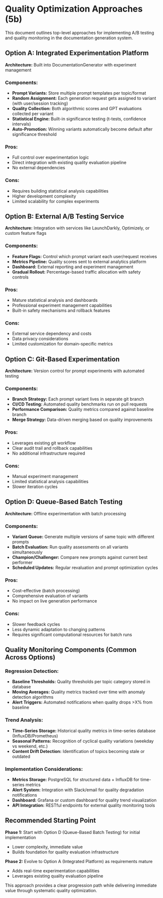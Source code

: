 # Quality Optimization Approaches (5b)

This document outlines top-level approaches for implementing A/B testing and quality monitoring in the documentation generation system.

## Option A: Integrated Experimentation Platform
**Architecture:** Built into DocumentationGenerator with experiment management

### Components:
- **Prompt Variants:** Store multiple prompt templates per topic/format
- **Random Assignment:** Each generation request gets assigned to variant (with user/session tracking)
- **Quality Collection:** Both algorithmic scores and GPT evaluations collected per variant
- **Statistical Engine:** Built-in significance testing (t-tests, confidence intervals)
- **Auto-Promotion:** Winning variants automatically become default after significance threshold

### Pros:
- Full control over experimentation logic
- Direct integration with existing quality evaluation pipeline
- No external dependencies

### Cons:
- Requires building statistical analysis capabilities
- Higher development complexity
- Limited scalability for complex experiments

## Option B: External A/B Testing Service
**Architecture:** Integration with services like LaunchDarkly, Optimizely, or custom feature flags

### Components:
- **Feature Flags:** Control which prompt variant each user/request receives
- **Metrics Pipeline:** Quality scores sent to external analytics platform
- **Dashboard:** External reporting and experiment management
- **Gradual Rollout:** Percentage-based traffic allocation with safety controls

### Pros:
- Mature statistical analysis and dashboards
- Professional experiment management capabilities
- Built-in safety mechanisms and rollback features

### Cons:
- External service dependency and costs
- Data privacy considerations
- Limited customization for domain-specific metrics

## Option C: Git-Based Experimentation
**Architecture:** Version control for prompt experiments with automated testing

### Components:
- **Branch Strategy:** Each prompt variant lives in separate git branch
- **CI/CD Testing:** Automated quality benchmarks run on pull requests
- **Performance Comparison:** Quality metrics compared against baseline branch
- **Merge Strategy:** Data-driven merging based on quality improvements

### Pros:
- Leverages existing git workflow
- Clear audit trail and rollback capabilities
- No additional infrastructure required

### Cons:
- Manual experiment management
- Limited statistical analysis capabilities
- Slower iteration cycles

## Option D: Queue-Based Batch Testing
**Architecture:** Offline experimentation with batch processing

### Components:
- **Variant Queue:** Generate multiple versions of same topic with different prompts
- **Batch Evaluation:** Run quality assessments on all variants simultaneously
- **Champion/Challenger:** Compare new prompts against current best performer
- **Scheduled Updates:** Regular revaluation and prompt optimization cycles

### Pros:
- Cost-effective (batch processing)
- Comprehensive evaluation of variants
- No impact on live generation performance

### Cons:
- Slower feedback cycles
- Less dynamic adaptation to changing patterns
- Requires significant computational resources for batch runs

## Quality Monitoring Components (Common Across Options)

### Regression Detection:
- **Baseline Thresholds:** Quality thresholds per topic category stored in database
- **Moving Averages:** Quality metrics tracked over time with anomaly detection algorithms
- **Alert Triggers:** Automated notifications when quality drops >X% from baseline

### Trend Analysis:
- **Time-Series Storage:** Historical quality metrics in time-series database (InfluxDB/Prometheus)
- **Seasonal Patterns:** Recognition of cyclical quality variations (weekday vs weekend, etc.)
- **Content Drift Detection:** Identification of topics becoming stale or outdated

### Implementation Considerations:
- **Metrics Storage:** PostgreSQL for structured data + InfluxDB for time-series metrics
- **Alert System:** Integration with Slack/email for quality degradation notifications
- **Dashboard:** Grafana or custom dashboard for quality trend visualization
- **API Integration:** RESTful endpoints for external quality monitoring tools

## Recommended Starting Point

**Phase 1:** Start with Option D (Queue-Based Batch Testing) for initial implementation
- Lower complexity, immediate value
- Builds foundation for quality evaluation infrastructure

**Phase 2:** Evolve to Option A (Integrated Platform) as requirements mature
- Adds real-time experimentation capabilities
- Leverages existing quality evaluation pipeline

This approach provides a clear progression path while delivering immediate value through systematic quality optimization.
